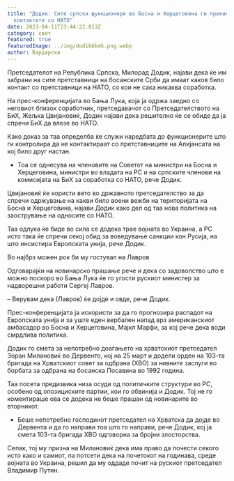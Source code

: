 ```yaml
---
title: "Додик: Сите српски функционери во Босна и Херцеговина ги прекинаа
  контактите со НАТО"
date: 2023-04-11T23:44:22.013Z
category: свет
featured: true
featuredImage: ../img/dodikbkmk.png.webp
author: Вардарски
---
```


Претседателот на Република Српска, Милорад Додик, најави дека ќе им забрани на сите претставници на босанските Срби да имаат каков било контакт со претставници на НАТО, со кои не сака никаква соработка.

На прес-конференцијата во Бања Лука, која ја одржа заедно со неговиот близок соработник, претседавачот со Претседателството на БиХ, Жељка Цвијановиќ, Додик најави дека решително ќе се обиде да ја спречи БиХ да влезе во НАТО.

Како доказ за таа определба ќе служи наредбата до функционерите што ги контролира да не контактираат со претставниците на Алијансата на кој било друг настан.

- Тоа се однесува на членовите на Советот на министри на Босна и Херцеговина, министри во владата на РС и на српските членови на комисијата на БиХ за соработка со НАТО, рече Додик.

Цвијановиќ ќе користи вето во државното претседателство за да спречи одржување на какви било воени вежби на територијата на Босна и Херцеговина, најави Додик како дел од таа нова политика на заострување на односите со НАТО.

Таа одлука ќе биде во сила се додека трае војната во Украина, а РС исто така ќе спречи секој обид за воведување санкции кон Русија, на што инсистира Европската унија, рече Додик.

Во најбрз можен рок би му гостувал на Лавров

Одговарајќи на новинарско прашање рече и дека со задоволство што е можно поскоро во Бања Лука ќе го угости рускиот министер за надворешни работи Сергеј Лавров.

– Верувам дека (Лавров) ќе дојде и овде, рече Додик.

Прес-конференцијата ја искористи за да го прогнозира распадот на Европската унија и за уште еден вербален напад врз американскиот амбасадор во Босна и Херцеговина, Мајкл Марфи, за кој рече дека води смрдлива политика.

Додик го смета за непотребно доаѓањето на хрватскиот претседател Зоран Милановиќ во Дервенто, кој на 25 март и додели орден на 103-та бригада на Хрватскиот совет за одбрана (ХВО) за нивните заслуги во борбата за одбрана на босанска Посавина во 1992 година.

Таа посета предизвика низа осуди од политичките структури во РС, особено од опозициските партии, кои го обвинија и Додик. Тој не го коментираше ова се додека не беше прашан од новинарите во вторникот.

- Беше непотребно господинот претседател на Хрватска да дојде во Дервента и да го направи тоа што го направи, рече Додик, кој ја смета 103-та бригада ХВО одговорна за бројни злосторства.

Сепак, тој му призна на Милановиќ дека има право да почести секого исто како и самиот, па потсети дека на почетокот на годинава, среде војната во Украина, решил да му оддаде почит на рускиот претседател Владимир Путин.
